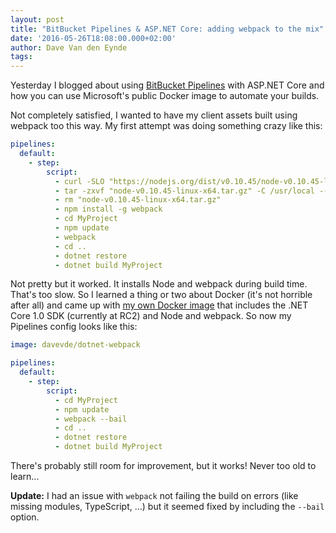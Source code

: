 ```yaml
---
layout: post
title: "BitBucket Pipelines & ASP.NET Core: adding webpack to the mix"
date: '2016-05-26T18:08:00.000+02:00'
author: Dave Van den Eynde
tags: 
---
```

Yesterday I blogged about using [BitBucket Pipelines](https://bitbucket.org/product/features/pipelines") with
ASP.NET Core and how you can use Microsoft's public Docker image to automate your builds.

Not completely satisfied, I wanted to have my client assets built using webpack too this way. My first attempt
was doing something crazy like this:

```yml
pipelines:
  default:
    - step:
        script:
          - curl -SLO "https://nodejs.org/dist/v0.10.45/node-v0.10.45-linux-x64.tar.gz"
          - tar -zxvf "node-v0.10.45-linux-x64.tar.gz" -C /usr/local --strip-components=1
          - rm "node-v0.10.45-linux-x64.tar.gz"
          - npm install -g webpack
          - cd MyProject
          - npm update
          - webpack
          - cd ..
          - dotnet restore
          - dotnet build MyProject
```

Not pretty but it worked. It installs Node and webpack during build time. That's too slow. So I learned a thing or 
two about Docker (it's not horrible after all) and came up with [my own Docker image](https://hub.docker.com/r/davevde/dotnet-webpack/)
that includes the .NET Core 1.0 SDK (currently at RC2) and Node and webpack. So now my Pipelines config looks like this:

```yml
image: davevde/dotnet-webpack

pipelines:
  default:
    - step:
        script:
          - cd MyProject
          - npm update
          - webpack --bail
          - cd ..
          - dotnet restore
          - dotnet build MyProject
```

There's probably still room for improvement, but it works! Never too old to learn...

**Update:** I had an issue with `webpack` not failing the build on errors 
(like missing modules, TypeScript, ...) but it seemed fixed by including the `--bail` option.
